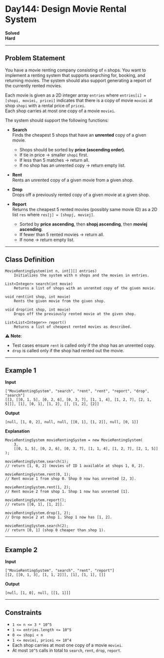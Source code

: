 # Day144: Design Movie Rental System

**Solved**  
**Hard**

---

## Problem Statement

You have a movie renting company consisting of `n` shops. You want to implement a renting system that supports searching for, booking, and returning movies. The system should also support generating a report of the currently rented movies.

Each movie is given as a 2D integer array `entries` where `entries[i] = [shopi, moviei, pricei]` indicates that there is a copy of movie `moviei` at shop `shopi` with a rental price of `pricei`.  
Each shop carries at most one copy of a movie `moviei`.

The system should support the following functions:

- **Search**  
  Finds the cheapest 5 shops that have an **unrented** copy of a given movie.  
  - Shops should be sorted by **price (ascending order)**.  
  - If tie in price → smaller `shopi` first.  
  - If less than 5 matches → return all.  
  - If no shop has an unrented copy → return empty list.  

- **Rent**  
  Rents an unrented copy of a given movie from a given shop.  

- **Drop**  
  Drops off a previously rented copy of a given movie at a given shop.  

- **Report**  
  Returns the cheapest 5 rented movies (possibly same movie ID) as a 2D list `res` where `res[j] = [shopj, moviej]`.  
  - Sorted by **price ascending**, then **shopj ascending**, then **moviej ascending**.  
  - If fewer than 5 rented movies → return all.  
  - If none → return empty list.  

---

## Class Definition

```text
MovieRentingSystem(int n, int[][] entries)
    Initializes the system with n shops and the movies in entries.

List<Integer> search(int movie)
    Returns a list of shops with an unrented copy of the given movie.

void rent(int shop, int movie)
    Rents the given movie from the given shop.

void drop(int shop, int movie)
    Drops off the previously rented movie at the given shop.

List<List<Integer>> report()
    Returns a list of cheapest rented movies as described.
````

⚠️ **Note**:

* Test cases ensure `rent` is called only if the shop has an unrented copy.
* `drop` is called only if the shop had rented out the movie.

---

## Example 1

**Input**

```
["MovieRentingSystem", "search", "rent", "rent", "report", "drop", "search"]
[[3, [[0, 1, 5], [0, 2, 6], [0, 3, 7], [1, 1, 4], [1, 2, 7], [2, 1, 5]]], [1], [0, 1], [1, 2], [], [1, 2], [2]]
```

**Output**

```
[null, [1, 0, 2], null, null, [[0, 1], [1, 2]], null, [0, 1]]
```

**Explanation**

```
MovieRentingSystem movieRentingSystem = new MovieRentingSystem(
    3,
    [[0, 1, 5], [0, 2, 6], [0, 3, 7], [1, 1, 4], [1, 2, 7], [2, 1, 5]]
);

movieRentingSystem.search(1);  
// return [1, 0, 2] (movies of ID 1 available at shops 1, 0, 2).

movieRentingSystem.rent(0, 1);  
// Rent movie 1 from shop 0. Shop 0 now has unrented [2, 3].

movieRentingSystem.rent(1, 2);  
// Rent movie 2 from shop 1. Shop 1 now has unrented [1].

movieRentingSystem.report();  
// return [[0, 1], [1, 2]].

movieRentingSystem.drop(1, 2);  
// Drop movie 2 at shop 1. Shop 1 now has [1, 2].

movieRentingSystem.search(2);  
// return [0, 1] (shop 0 cheaper than shop 1).
```

---

## Example 2

**Input**

```
["MovieRentingSystem", "search", "rent", "report"]
[[2, [[0, 1, 3], [1, 1, 2]]], [1], [1, 1], []]
```

**Output**

```
[null, [1, 0], null, [[1, 1]]]
```

---

## Constraints

* `1 <= n <= 3 * 10^5`
* `1 <= entries.length <= 10^5`
* `0 <= shopi < n`
* `1 <= moviei, pricei <= 10^4`
* Each shop carries at most one copy of a movie `moviei`.
* At most `10^5` calls in total to `search`, `rent`, `drop`, `report`.
